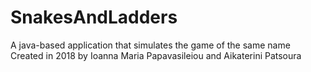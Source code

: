 # SnakesAndLadders
A java-based application that simulates the game of the same name
Created in 2018 by Ioanna Maria Papavasileiou and Aikaterini Patsoura
